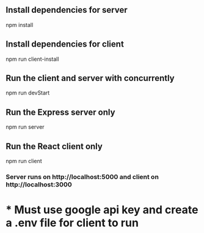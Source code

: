 ## Install dependencies for server
npm install
## Install dependencies for client
npm run client-install
## Run the client and server with concurrently
npm run devStart
## Run the Express server only
npm run server
## Run the React client only
npm run client
### Server runs on http://localhost:5000 and client on http://localhost:3000

# * Must use google api key and create a .env file for client to run